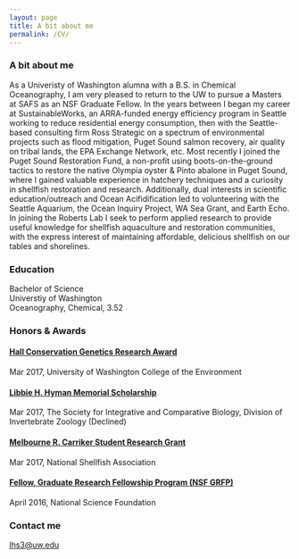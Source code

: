 ```yaml
---
layout: page
title: A bit about me
permalink: /CV/
---
```


### A bit about me
As a Univeristy of Washington alumna with a B.S. in Chemical Oceanography, I am very pleased to return to the UW to pursue a Masters at SAFS as an NSF Graduate Fellow. In the years between I began my career at SustainableWorks, an ARRA-funded energy efficiency program in Seattle working to reduce residential energy consumption, then with the Seattle-based consulting firm Ross Strategic on a spectrum of environmental projects such as flood mitigation, Puget Sound salmon recovery, air quality on tribal lands, the EPA Exchange Network, etc. Most recently I joined the Puget Sound Restoration Fund, a non-profit using boots-on-the-ground tactics to restore the native Olympia oyster & Pinto abalone in Puget Sound, where I gained valuable experience in hatchery techniques and a curiosity in shellfish restoration and research. Additionally, dual interests in scientific education/outreach and Ocean Acifidification led to volunteering with the Seattle Aquarium, the Ocean Inquiry Project, WA Sea Grant, and Earth Echo. In joining the Roberts Lab I seek to perform applied research to provide useful knowledge for shellfish aquaculture and restoration communities, with the express interest of maintaining affordable, delicious shellfish on our tables and shorelines.

### Education 
Bachelor of Science  
Universtiy of Washington  
Oceanography, Chemical, 3.52  

### Honors & Awards
#### [Hall Conservation Genetics Research Award](https://environment.uw.edu/news/2017/06/2017-hall-conservation-genetics-research-award-winners-announced/)
Mar 2017, University of Washington College of the Environment

#### [Libbie H. Hyman Memorial Scholarship](http://sicb.org/grants/hyman/)
Mar 2017, The Society for Integrative and Comparative Biology, Division of Invertebrate Zoology
(Declined)

#### [Melbourne R. Carriker Student Research Grant](http://www.shellfish.org/the-melbourne-r--carriker-student-research-grant)
Mar 2017, National Shellfish Association

#### [Fellow, Graduate Research Fellowship Program (NSF GRFP)](https://www.nsfgrfp.org/)
April 2016, National Science Foundation

### Contact me

[lhs3@uw.edu](mailto:lhs3@uw.edu)
